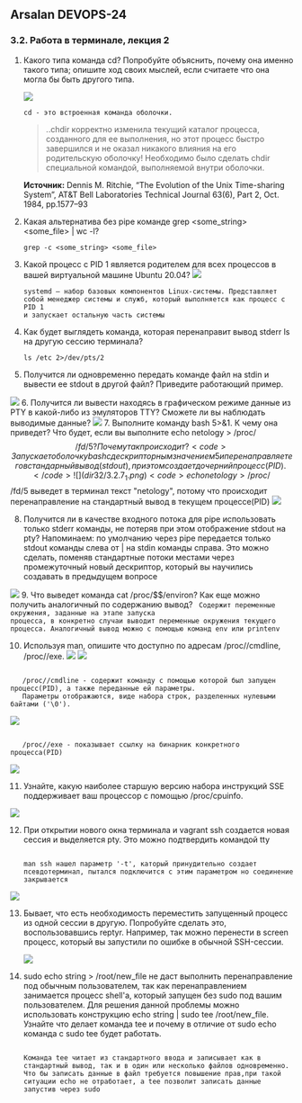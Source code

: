 ## Arsalan DEVOPS-24
### 3.2. Работа в терминале, лекция 2

1. Какого типа команда cd? Попробуйте объяснить, почему она именно такого типа; опишите ход своих мыслей, если считаете что она могла бы быть другого типа.

   ![](dir32/3.2.1.png)

   <code>cd - это встроенная команда оболочки.</code>
   <blockquote>..chdir корректно изменила текущий каталог процесса, созданного для ее выполнения, но этот процесс быстро завершился и не оказал никакого влияния на его родительскую оболочку! Необходимо было сделать chdir специальной командой, выполняемой внутри оболочки.</blockquote>
   <b>Источник:</b> Dennis M. Ritchie, “The Evolution of the Unix Time-sharing System”, AT&T Bell Laboratories Technical Journal 63(6), Part 2, Oct. 1984, pp.1577–93
2. Какая альтернатива без pipe команде grep <some_string> <some_file> | wc -l?

    <code>grep -c <some_string> <some_file></code>
3. Какой процесс с PID 1 является родителем для всех процессов в вашей виртуальной машине Ubuntu 20.04?
![](dir32/3.2.3.png)

   <code>systemd — набор базовых компонентов Linux-системы. Представляет собой менеджер системы и служб, который выполняется как процесс с PID 1 и запускает остальную часть системы</code>
4. Как будет выглядеть команда, которая перенаправит вывод stderr ls на другую сессию терминала?
   <p><code>ls /etc 2>/dev/pts/2</code></p>

5. Получится ли одновременно передать команде файл на stdin и вывести ее stdout в другой файл? Приведите работающий пример.

![](dir32/3.2.5.png)
6. Получится ли вывести находясь в графическом режиме данные из PTY в какой-либо из эмуляторов TTY? Сможете ли вы наблюдать выводимые данные?
![](dir32/3.2.6.png)
7. Выполните команду bash 5>&1. К чему она приведет? Что будет, если вы выполните echo netology > /proc/$$/fd/5? Почему так происходит?
   <code>Запускает оболочку bash с дескрипторным значением 5 и перенаправляет его в стандарный вывод(stdout), при этом создает дочерний процесс(PID).</code>
   ![](dir32/3.2.7_1.png)
   <code>echo netology > /proc/$$/fd/5 выведет в терминал текст "netology", потому что происходит перенаправление на стандартный вывод в текущем процессе(PID)</code>
   ![](dir32/3.2.7_2.png)

8. Получится ли в качестве входного потока для pipe использовать только stderr команды, не потеряв при этом отображение stdout на pty? Напоминаем: по умолчанию через pipe передается только stdout команды слева от | на stdin команды справа. Это можно сделать, поменяв стандартные потоки местами через промежуточный новый дескриптор, который вы научились создавать в предыдущем вопросе

![](dir32/3.2.8.png)
9. Что выведет команда cat /proc/$$/environ? Как еще можно получить аналогичный по содержанию вывод?
<code>
   Содержит переменные окружения, заданные на этапе запуска процесса, в конкретно случаи выводит переменные окружения текущего процесса.
   Аналогичный вывод можно с помощью команд env или printenv
</code>

10. Используя man, опишите что доступно по адресам /proc/<PID>/cmdline, /proc/<PID>/exe.
   ![](dir32/3.2.10_1.png)
   ![](dir32/3.2.10_2.png)

<code>
   /proc/<PID>/cmdline - содержит команду с помощью которой был запущен процесс(PID), а также переданные ей параметры.
   Параметры отображаются, виде набора строк, разделенных нулевыми байтами ('\0').
</code>

![](dir32/3.2.10_3.png)

<code>
   /proc/<PID>/exe - показывает ссылку на бинарник конкретного процесса(PID)
</code>

![](dir32/3.2.10_4.png)

11. Узнайте, какую наиболее старшую версию набора инструкций SSE поддерживает ваш процессор с помощью /proc/cpuinfo.

![](dir32/3.2.11.png)

12. При открытии нового окна терминала и vagrant ssh создается новая сессия и выделяется pty. Это можно подтвердить командой tty
    
    <code> 
    man ssh нашел параметр '-t', каторый принудительно создает псевдотерминал, пытался подключится с этим параметром но соединение закрывается
    </code>
![](dir32/3.2.12.png)

13. Бывает, что есть необходимость переместить запущенный процесс из одной сессии в другую. Попробуйте сделать это, воспользовавшись reptyr. Например, так можно перенести в screen процесс, который вы запустили по ошибке в обычной SSH-сессии.

    ![](dir32/3.2.13.png)

14. sudo echo string > /root/new_file не даст выполнить перенаправление под обычным пользователем, так как перенаправлением занимается процесс shell'а, который запущен без sudo под вашим пользователем. Для решения данной проблемы можно использовать конструкцию echo string | sudo tee /root/new_file. Узнайте что делает команда tee и почему в отличие от sudo echo команда с sudo tee будет работать.

    <code>
    Команда tee читает из стандартного ввода и записывает как в стандартный вывод, так и в один или несколько файлов одновременно.
    Что бы записать данные в файл требуется повышение прав,при такой ситуации echo не отработает, а tee позволит записать данные запустив через sudo   
    </code>

